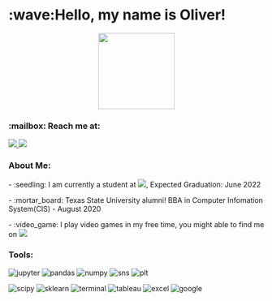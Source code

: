 <h1>:wave:Hello, my name is Oliver!</h1>
<div id="header" align="center">
    <img src="https://media.giphy.com/media/M9gbBd9nbDrOTu1Mqx/giphy.gif"width="150">
</div>

<h3>:mailbox: Reach me at:</h3>

<div id="badge">
    <a href = "www.linkedin.com/in/oliver-ton">
         <img src="https://img.shields.io/badge/LinkedIn-blue?logo=linkedin&logoColor=white">
    </a>
    <a href= mailto: oliver.ton75@gmail.com>
        <img src="https://img.shields.io/badge/Gmail-D14836?logo=gmail&logoColor=white">
    </a>
</div>

<h3 align="left"> About Me: </h3>
<p>
- :seedling: I am currently a student at <a href ="https://codeup.com"><img src="https://img.shields.io/badge/Codeup-green?logo=Codeup&logoColor=white"></a>, Expected Graduation: June 2022
</p>
<p>
- :mortar_board: Texas State University alumni! BBA in Computer Infomation System(CIS) - August 2020
</p>
<p>
- :video_game: I play video games in my free time, you might able to find me on <img src="https://img.shields.io/badge/Steam-blue?logo=Steam&logoColor=white">
</p>

<h3 align="left">Tools:</h3>

![jupyter](https://img.shields.io/badge/-Jupyter_Lab-5F5B8F?style=plastic&logo=jupyter&logoColor=orange) 
![pandas](https://img.shields.io/badge/-Pandas-purple?style=plastic&logo=pandas&logoColor=white) 
![numpy](https://img.shields.io/badge/-NumPy-5F5B8F?style=plastic&logo=numpy&logoColor=D4EFEB) 
![sns](https://img.shields.io/badge/-Seaborn-5F5B8F?style=plastic&logo=github&logoColor=D4EFEB) 
![plt](https://img.shields.io/badge/-Matplotlib-5F5B8F?style=plastic&logo=github&logoColor=D4EFEB)

![scipy](https://img.shields.io/badge/-SciPy-5F5B8F?style=plastic&logo=scipy&logoColor=white) 
![sklearn](https://img.shields.io/badge/-SciKit--Learn-5F5B8F?style=plastic&logo=scikit-learn&logoColor=white) ![terminal](https://img.shields.io/badge/-Terminal-black?style=plastic&logo=apple&logoColor=white) ![tableau](https://img.shields.io/badge/-Tableau-blue?style=plastic&logo=tableau&logoColor=white) ![excel](https://img.shields.io/badge/-Excel-green?style=plastic&logo=microsoft-excel&logoColor=white) ![google](https://img.shields.io/badge/-Google_Sheets-darkgreen?style=plastic&logo=googlesheets&logoColor=white)  
